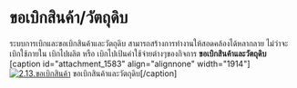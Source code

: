 # ขอเบิกสินค้า/วัตถุดิบ

ระบบการเบิกและขอเบิกสินค้าและวัตถุดิบ สามารถสร้างการทำงานให้สอดคล้องได้หลากลาย
ไม่ว่าจะเบิกใช้ภายใน เบิกไปผลิต หรือ เบิกไปเป้นค่าใช้จ่ายต่างๆของกิจการ
**ขอเบิกสินค้าและวัตถุดิบ** [caption id="attachment_1583" align="alignnone"
width="1914"][![2.13.ขอเบิกสินค้า](http://www.smlaccount.com/manual/wp-content/uploads/2017/11/2.13.ขอเบิกสินค้า.jpg)](http://www.smlaccount.com/manual/wp-content/uploads/2017/11/2.13.ขอเบิกสินค้า.jpg)
ขอเบิกสินค้าและวัตถุดิบ[/caption]  


